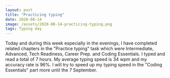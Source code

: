 ```yaml
---
layout: post
title: "Practicing typing"
date: 2020-08-14
image: /assets/2020-08-14-practicing-typing.png
tags: Typing day
---
```


Today and during this week especially in the evenings, I have completed related chapters in the "Practice typing" task which were Intermediate, Advanced, Tech Readiness, Career Prep. and Coding Essentials. I typed and read a total of 7 hours. My average typing speed is 34 wpm and my accuracy rate is 96%. I will try to speed up my typing speed in the "Coding Essentials" part more until the 7 September.

